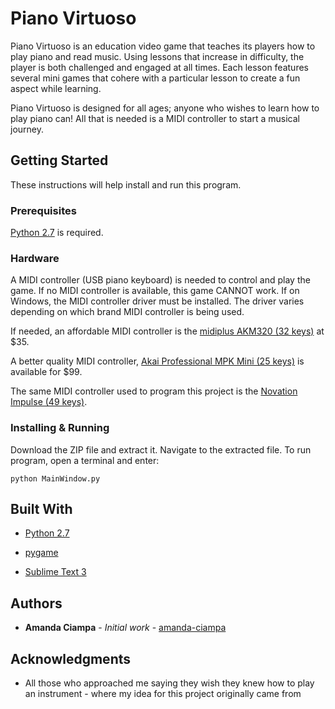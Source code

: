 # Piano Virtuoso

Piano Virtuoso is an education video game that teaches its players how to play piano and read music. Using lessons that increase in difficulty, the player is both challenged and engaged at all times. Each lesson features several mini games that cohere with a particular lesson to create a fun aspect while learning.

Piano Virtuoso is designed for all ages; anyone who wishes to learn how to play piano can! All that is needed is a MIDI controller to start a musical journey.

## Getting Started

These instructions will help install and run this program. 

### Prerequisites

[Python 2.7](https://www.python.org/downloads/) is required.

### Hardware

A MIDI controller (USB piano keyboard) is needed to control and play the game. If no MIDI controller is available, this game CANNOT work. If on Windows, the MIDI controller driver must be installed. The driver varies depending on which brand MIDI controller is being used. 

If needed, an affordable MIDI controller is the [midiplus AKM320 (32 keys)](http://a.co/8TdnfLH) at $35.

A better quality MIDI controller, [Akai Professional MPK Mini (25 keys)](http://a.co/6og8L8X) is available for $99.

The same MIDI controller used to program this project is the [Novation Impulse (49 keys)](http://a.co/cFtrm0i).

### Installing & Running

Download the ZIP file and extract it. Navigate to the extracted file. To run program, open a terminal and enter:
```
python MainWindow.py
```

## Built With

* [Python 2.7](https://www.python.org/)

* [pygame](http://www.pygame.org/hifi.html)

* [Sublime Text 3](https://www.sublimetext.com/)

## Authors

* **Amanda Ciampa** - *Initial work* - [amanda-ciampa](https://github.com/amanda-ciampa)

## Acknowledgments

* All those who approached me saying they wish they knew how to play an instrument - where my idea for this project originally came from